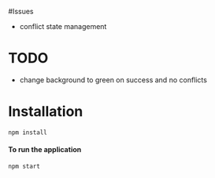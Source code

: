 #Issues
- conflict state management

# TODO
- change background to green on success and no conflicts

# Installation

`npm install`

#### To run the application
`npm start`
